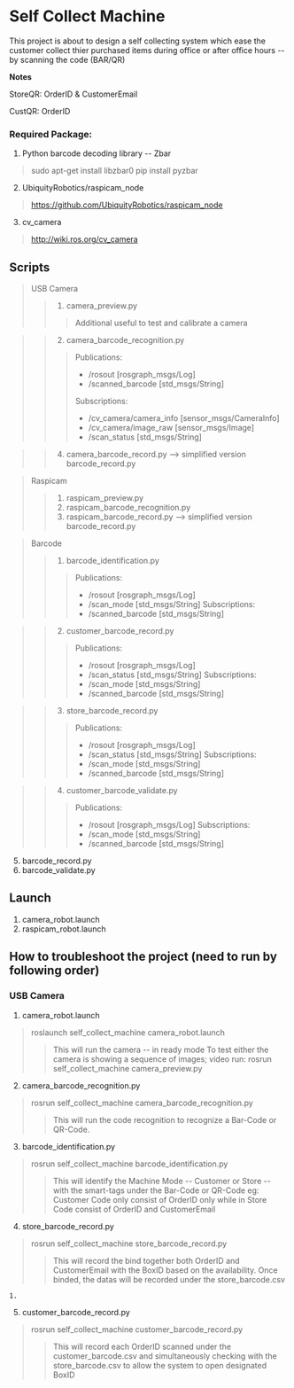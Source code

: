 # Self Collect Machine

This project is about to design a self collecting system which ease the customer 
collect thier purchased items during office or after office hours -- by scanning
the code (BAR/QR)

**Notes**

StoreQR: OrderID & CustomerEmail

CustQR: OrderID

### Required Package:
1.  Python barcode decoding library -- Zbar
> sudo apt-get install libzbar0
> pip install pyzbar

2. UbiquityRobotics/raspicam_node
> https://github.com/UbiquityRobotics/raspicam_node

3. cv_camera
> http://wiki.ros.org/cv_camera

## Scripts
> USB Camera
>> 1. camera_preview.py
>>> Additional useful to test and calibrate a camera

>> 2. camera_barcode_recognition.py
>>> Publications: 
>>> * /rosout [rosgraph_msgs/Log]
>>> * /scanned_barcode [std_msgs/String]
>>>
>>> Subscriptions: 
>>> * /cv_camera/camera_info [sensor_msgs/CameraInfo]
>>> * /cv_camera/image_raw [sensor_msgs/Image]
>>> * /scan_status [std_msgs/String]

>> 4. camera_barcode_record.py --> simplified version barcode_record.py

> Raspicam
>> 1. raspicam_preview.py
>> 2. raspicam_barcode_recognition.py
>> 3. raspicam_barcode_record.py --> simplified version barcode_record.py

> Barcode
>> 1. barcode_identification.py
>>> Publications: 
>>>  * /rosout [rosgraph_msgs/Log]
>>>  * /scan_mode [std_msgs/String]
>>> Subscriptions: 
>>>  * /scanned_barcode [std_msgs/String]

>> 2. customer_barcode_record.py
>>> Publications: 
>>>  * /rosout [rosgraph_msgs/Log]
>>>  * /scan_status [std_msgs/String]
>>> Subscriptions: 
>>>  * /scan_mode [std_msgs/String]
>>>  * /scanned_barcode [std_msgs/String]

>> 3. store_barcode_record.py
>>> Publications: 
>>>  * /rosout [rosgraph_msgs/Log]
>>>  * /scan_status [std_msgs/String]
>>> Subscriptions: 
>>>  * /scan_mode [std_msgs/String]
>>>  * /scanned_barcode [std_msgs/String]

>> 4. customer_barcode_validate.py
>>> Publications: 
>>>  * /rosout [rosgraph_msgs/Log]
>>> Subscriptions: 
>>>  * /scan_mode [std_msgs/String]
>>>  * /scanned_barcode [std_msgs/String]

5. barcode_record.py
6. barcode_validate.py

## Launch
1. camera_robot.launch
2. raspicam_robot.launch

## How to troubleshoot the project (need to run by following order)
### USB Camera
1. camera_robot.launch
> roslaunch self_collect_machine camera_robot.launch
>> This will run the camera -- in ready mode
>> To test either the camera is showing a sequence of images; video run:
> rosrun self_collect_machine camera_preview.py

2. camera_barcode_recognition.py
> rosrun self_collect_machine camera_barcode_recognition.py
>> This will run the code recognition to recognize a Bar-Code or QR-Code.

3. barcode_identification.py
> rosrun self_collect_machine barcode_identification.py
>> This will identify the Machine Mode -- Customer or Store -- with the 
>> smart-tags under the Bar-Code or QR-Code eg: Customer Code only consist of 
>> OrderID only while in Store Code consist of OrderID and CustomerEmail

4. store_barcode_record.py
> rosrun self_collect_machine store_barcode_record.py
>> This will record the bind together both OrderID and CustomerEmail with the
>> BoxID based on the availability. Once binded, the datas will be recorded
>> under the store_barcode.csv

	1. 

5. customer_barcode_record.py
> rosrun self_collect_machine customer_barcode_record.py
>> This will record each OrderID scanned under the customer_barcode.csv and 
>> simultaneously checking with the store_barcode.csv to allow the system to 
>> open designated BoxID
